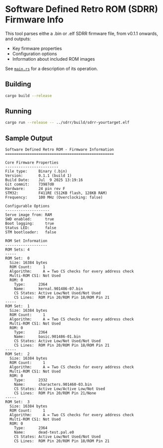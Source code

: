 # Software Defined Retro ROM (SDRR) Firmware Info

This tool parses eithe a .bin or .elf SDRR firmware file, from v0.1.1 onwards, and outputs:

- Key firmware properties
- Configuration options
- Information about included ROM images

See [`main.rs`](src/main.rs) for a description of its operation.

## Building

```bash
cargo build --release
```

## Running

```bash
cargo run --release -- ../sdrr/build/sdrr-yourtarget.elf
```

## Sample Output

```text
Software Defined Retro ROM - Firmware Information
=================================================

Core Firmware Properties
------------------------
File type:     Binary (.bin)
Version:       0.1.1 (build 1)
Build Date:    Jul  9 2025 13:19:16
Git commit:    73987d0
Hardware:      24 pin rev F
STM32:         F411RE (512KB flash, 128KB RAM)
Frequency:     100 MHz (Overclocking: false)

Configurable Options
--------------------
Serve image from: RAM
SWD enabled:      true
Boot logging:     true
Status LED:       false
STM bootloader:   false

ROM Set Information
-------------------
ROM Sets: 4
-----
ROM Set:  0
  Size: 16384 bytes
  ROM Count:     1
  Algorithm:     A = Two CS checks for every address check
  Multi-ROM CS1: Not Used
  ROM: 0
    Type:      2364
    Name:      kernal.901486-07.bin
    CS States: Active Low/Not Used/Not Used
    CS Lines:  ROM Pin 20/ROM Pin 18/ROM Pin 21
-----
ROM Set:  1
  Size: 16384 bytes
  ROM Count:     1
  Algorithm:     A = Two CS checks for every address check
  Multi-ROM CS1: Not Used
  ROM: 0
    Type:      2364
    Name:      basic.901486-01.bin
    CS States: Active Low/Not Used/Not Used
    CS Lines:  ROM Pin 20/ROM Pin 18/ROM Pin 21
-----
ROM Set:  2
  Size: 16384 bytes
  ROM Count:     1
  Algorithm:     A = Two CS checks for every address check
  Multi-ROM CS1: Not Used
  ROM: 0
    Type:      2332
    Name:      characters.901460-03.bin
    CS States: Active Low/Active Low/Not Used
    CS Lines:  ROM Pin 20/ROM Pin 21/None
-----
ROM Set:  3
  Size: 16384 bytes
  ROM Count:     1
  Algorithm:     A = Two CS checks for every address check
  Multi-ROM CS1: Not Used
  ROM: 0
    Type:      2364
    Name:      dead-test.pal.e0
    CS States: Active Low/Not Used/Not Used
    CS Lines:  ROM Pin 20/ROM Pin 18/ROM Pin 21
```
